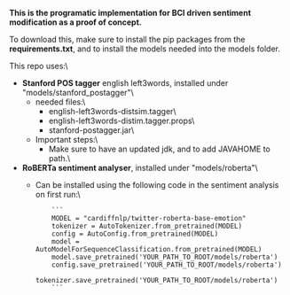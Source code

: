 **This is the programatic implementation for BCI driven sentiment modification as a proof of concept.**

To download this, make sure to install the pip packages from the **requirements.txt**, and to install the models needed into the models folder.

This repo uses:\
   - **Stanford POS tagger** english left3words, installed under "models/stanford_postagger"\
      - needed files:\
         - english-left3words-distsim.tagger\
         - english-left3words-distim.tagger.props\
         - stanford-postagger.jar\
      - Important steps:\
         - Make sure to have an updated jdk, and to add JAVAHOME to path.\
   - **RoBERTa sentiment analyser**, installed under "models/roberta"\
      - Can be installed using the following code in the sentiment analysis on first run:\
            
                ```
                MODEL = "cardiffnlp/twitter-roberta-base-emotion"
                tokenizer = AutoTokenizer.from_pretrained(MODEL)
                config = AutoConfig.from_pretrained(MODEL)
                model = AutoModelForSequenceClassification.from_pretrained(MODEL)
                model.save_pretrained('YOUR_PATH_TO_ROOT/models/roberta')
                config.save_pretrained('YOUR_PATH_TO_ROOT/models/roberta')
                tokenizer.save_pretrained('YOUR_PATH_TO_ROOT/models/roberta')
                ```
